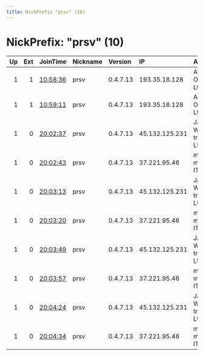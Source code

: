 ```yaml
---
title: NickPrefix "prsv" (10)
---
```


# NickPrefix: "prsv" (10)

|   Up |   Ext | JoinTime                                                                                              | Nickname   | Version   | IP             | AS                                       | CC   |   ORp |   Dirp | OS    | Contact                            |   eFamMembers |
|-----:|------:|:------------------------------------------------------------------------------------------------------|:-----------|:----------|:---------------|:-----------------------------------------|:-----|------:|-------:|:------|:-----------------------------------|--------------:|
|    1 |     1 | [10:58:36](https://nusenu.github.io/OrNetStats/w/relay/2D237843D996DEF380910A69FC289A3830EE6601.html) | prsv       | 0.4.7.13  | 193.35.18.128  | Aggros Operations Ltd.                   | nl   |  9000 |      0 | Linux | email:admin prsv.ch url:https://pr |           106 |
|    1 |     1 | [10:59:11](https://nusenu.github.io/OrNetStats/w/relay/0B5FB0C4C22166ADE6CB500F08BB5DCD364A12FC.html) | prsv       | 0.4.7.13  | 193.35.18.128  | Aggros Operations Ltd.                   | nl   |  9100 |      0 | Linux | email:admin prsv.ch url:https://pr |           106 |
|    1 |     0 | [20:02:37](https://nusenu.github.io/OrNetStats/w/relay/6185F79ACE94EE31867DD017E4E6709B914EF0BB.html) | prsv       | 0.4.7.13  | 45.132.125.231 | Jan Philipp Waldecker trading as LUMASER | de   |  9000 |      0 | Linux | email:admin prsv.ch url:https://pr |           106 |
|    1 |     0 | [20:02:43](https://nusenu.github.io/OrNetStats/w/relay/C4B1C14F00E9D2170F4BA225180EB9C9B4842162.html) | prsv       | 0.4.7.13  | 37.221.95.46   | myLoc managed IT AG                      | de   |  9000 |      0 | Linux | email:admin prsv.ch url:https://pr |           106 |
|    1 |     0 | [20:03:13](https://nusenu.github.io/OrNetStats/w/relay/7C53B7E51E3E54D5F8D8A5182102136E17EF2C96.html) | prsv       | 0.4.7.13  | 45.132.125.231 | Jan Philipp Waldecker trading as LUMASER | de   |  9100 |      0 | Linux | email:admin prsv.ch url:https://pr |           106 |
|    1 |     0 | [20:03:20](https://nusenu.github.io/OrNetStats/w/relay/6A7D93D435F33799C846ECB843ED6FF74FF46740.html) | prsv       | 0.4.7.13  | 37.221.95.46   | myLoc managed IT AG                      | de   |  9100 |      0 | Linux | email:admin prsv.ch url:https://pr |           106 |
|    1 |     0 | [20:03:49](https://nusenu.github.io/OrNetStats/w/relay/C73930A5616BCF08A264ACBF37BABD1A50CA8AFC.html) | prsv       | 0.4.7.13  | 45.132.125.231 | Jan Philipp Waldecker trading as LUMASER | de   |  9200 |      0 | Linux | email:admin prsv.ch url:https://pr |           106 |
|    1 |     0 | [20:03:57](https://nusenu.github.io/OrNetStats/w/relay/0765FA0C5EF2AF54BCADBAB5BB41245E8B7913B1.html) | prsv       | 0.4.7.13  | 37.221.95.46   | myLoc managed IT AG                      | de   |  9200 |      0 | Linux | email:admin prsv.ch url:https://pr |           106 |
|    1 |     0 | [20:04:24](https://nusenu.github.io/OrNetStats/w/relay/F2E69C8CFB4C947CDD5338402C16A25AFC86EFBD.html) | prsv       | 0.4.7.13  | 45.132.125.231 | Jan Philipp Waldecker trading as LUMASER | de   |  9300 |      0 | Linux | email:admin prsv.ch url:https://pr |           106 |
|    1 |     0 | [20:04:34](https://nusenu.github.io/OrNetStats/w/relay/1CA6B5AAC6905DD12B1A51E642FD007B033BB980.html) | prsv       | 0.4.7.13  | 37.221.95.46   | myLoc managed IT AG                      | de   |  9300 |      0 | Linux | email:admin prsv.ch url:https://pr |           106 |
